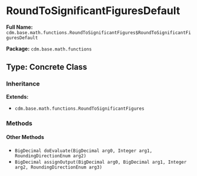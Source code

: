 # RoundToSignificantFiguresDefault

**Full Name:** `cdm.base.math.functions.RoundToSignificantFigures$RoundToSignificantFiguresDefault`

**Package:** `cdm.base.math.functions`

## Type: Concrete Class

### Inheritance

**Extends:**
- `cdm.base.math.functions.RoundToSignificantFigures`

### Methods

#### Other Methods

- `BigDecimal doEvaluate(BigDecimal arg0, Integer arg1, RoundingDirectionEnum arg2)`
- `BigDecimal assignOutput(BigDecimal arg0, BigDecimal arg1, Integer arg2, RoundingDirectionEnum arg3)`

